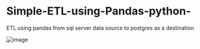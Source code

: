 # Simple-ETL-using-Pandas-python-
ETL using pandas  from sql server data source to postgres as a destination 

![image](https://github.com/user-attachments/assets/51d9c6e2-12b1-4a49-8220-fb774f1dbd80)

